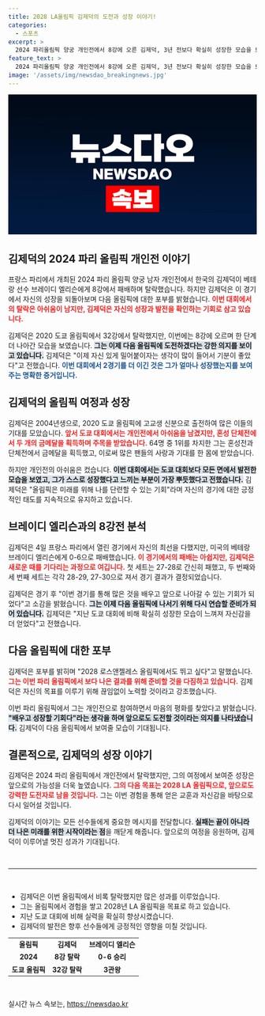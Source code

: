 ```yaml
---
title: 2028 LA올림픽 김제덕의 도전과 성장 이야기!
categories:
  - 스포츠
excerpt: >
  2024 파리올림픽 양궁 개인전에서 8강에 오른 김제덕, 3년 전보다 확실히 성장한 모습을 보이며 다음 도전을 다짐! LA 올림픽에도 출전하고 싶다는 포부를 전했다. 클릭해서 더 알아보세요!
feature_text: >
  2024 파리올림픽 양궁 개인전에서 8강에 오른 김제덕, 3년 전보다 확실히 성장한 모습을 보이며 다음 도전을 다짐! LA 올림픽에도 출전하고 싶다는 포부를 전했다. 클릭해서 더 알아보세요!
image: '/assets/img/newsdao_breakingnews.jpg'
---
```


<p><img src="/assets/img/newsdao_breakingnews.jpg" alt="implanttips 속보" /></p>

<h2 data-ke-size="size26">김제덕의 2024 파리 올림픽 개인전 이야기</h2>

<p data-ke-size="size16">프랑스 파리에서 개최된 2024 파리 올림픽 양궁 남자 개인전에서 한국의 김제덕이 베테랑 선수 브레이디 엘리슨에게 8강에서 패배하며 탈락했습니다. 하지만 김제덕은 이 경기에서 자신의 성장을 되돌아보며 다음 올림픽에 대한 포부를 밝혔습니다. <b><span style="color: #ee2323;">이번 대회에서의 탈락은 아쉬움이 남지만, 김제덕은 자신의 성장과 발전을 확인하는 기회로 삼고 있습니다.</span></b></p>

<p data-ke-size="size16">김제덕은 2020 도쿄 올림픽에서 32강에서 탈락했지만, 이번에는 8강에 오르며 한 단계 더 나아간 모습을 보였습니다. <b><span style="background-color: #21538527;">그는 이제 다음 올림픽에 도전하겠다는 강한 의지를 보이고 있습니다.</span></b> 김제덕은 "이제 자신 있게 밀어붙이자는 생각이 많이 들어서 기분이 좋았다"고 전했습니다. <b><span style="color: #1a5490;">이번 대회에서 2경기를 더 이긴 것은 그가 얼마나 성장했는지를 보여주는 명확한 증거입니다.</span></b></p>

<h2 data-ke-size="size26">김제덕의 올림픽 여정과 성장</h2>

<p data-ke-size="size16">김제덕은 2004년생으로, 2020 도쿄 올림픽에 고교생 신분으로 출전하여 많은 이들의 기대를 모았습니다. <b><span style="color: #ee2323;">앞서 도쿄 대회에서는 개인전에서 아쉬움을 남겼지만, 혼성 단체전에서 두 개의 금메달을 획득하며 주목을 받았습니다.</span></b> 64명 중 1위를 차지한 그는 혼성전과 단체전에서 금메달을 획득했고, 이로써 많은 팬들의 사랑과 기대를 한 몸에 받았습니다.</p>

<p data-ke-size="size16">하지만 개인전의 아쉬움은 컸습니다. <b><span style="background-color: #21538527;">이번 대회에서는 도쿄 대회보다 모든 면에서 발전한 모습을 보였고, 그가 스스로 성장했다고 느끼는 부분이 가장 뿌듯했다고 전했습니다.</span></b> 김제덕은 "올림픽은 미래를 위해 나를 단련할 수 있는 기회"라며 자신의 경기에 대한 긍정적인 태도를 지속적으로 유지하고 있습니다.</p>

<h2 data-ke-size="size26">브레이디 엘리슨과의 8강전 분석</h2>

<p data-ke-size="size16">김제덕은 4일 프랑스 파리에서 열린 경기에서 자신의 최선을 다했지만, 미국의 베테랑 브레이디 엘리슨에게 0-6으로 패배했습니다. <b><span style="color: #ee2323;">이 경기에서의 패배는 아쉽지만, 김제덕은 새로운 때를 기다리는 과정으로 여깁니다.</span></b> 첫 세트는 27-28로 간신히 패했고, 두 번째와 세 번째 세트는 각각 28-29, 27-30으로 져서 경기 결과가 결정되었습니다.</p>

<p data-ke-size="size16">김제덕은 경기 후 "이번 경기를 통해 많은 것을 배우고 앞으로 나아갈 수 있는 기회가 되었다"고 소감을 밝혔습니다. <b><span style="background-color: #21538527;">그는 이제 다음 올림픽에 나서기 위해 다시 연습할 준비가 되어 있습니다.</span></b> 김제덕은 "지난 도쿄 대회에 비해 확실히 성장한 모습이 느껴져 자신감을 더 얻었다"고 전했습니다.</p>

<h2 data-ke-size="size26">다음 올림픽에 대한 포부</h2>

<p data-ke-size="size16">김제덕은 포부를 밝히며 "2028 로스앤젤레스 올림픽에서도 뛰고 싶다"고 말했습니다. <b><span style="color: #ee2323;">그는 이번 파리 올림픽에서 보다 나은 결과를 위해 준비할 것을 다짐하고 있습니다.</span></b> 김제덕은 자신의 목표를 이루기 위해 끊임없이 노력할 것이라고 강조했습니다.</p>

<p data-ke-size="size16">이번 파리 올림픽에서 그는 개인전으로 참여하면서 마음의 평화를 찾았다고 밝혔습니다. <b><span style="background-color: #21538527;">"배우고 성장할 기회다"라는 생각을 하며 앞으로도 도전할 것이라는 의지를 나타냈습니다.</span></b> 김제덕이 다음 올림픽에서 보여줄 모습이 기대됩니다.</p>

<h2 data-ke-size="size26">결론적으로, 김제덕의 성장 이야기</h2>

<p data-ke-size="size16">김제덕은 2024 파리 올림픽에서 개인전에서 탈락했지만, 그의 여정에서 보여준 성장은 앞으로의 가능성을 더욱 높였습니다. <b><span style="color: #ee2323;">그의 다음 목표는 2028 LA 올림픽으로, 앞으로도 강력한 도전자로 남을 것입니다.</span></b> 그는 이번 경험을 통해 얻은 교훈과 자신감을 바탕으로 다시 일어설 것입니다.</p>

<p data-ke-size="size16">김제덕의 이야기는 모든 선수들에게 중요한 메시지를 전달합니다. <b><span style="background-color: #21538527;">실패는 끝이 아니라 더 나은 미래를 위한 시작이라는 점</span></b>을 깨닫게 해줍니다. 앞으로의 여정을 응원하며, 김제덕이 이루어낼 멋진 성과가 기대됩니다.</p>

<p data-ke-size="size16">&nbsp;</p>

<hr />

<p data-ke-size="size16">&nbsp;</p>

<ul>
<li>김제덕은 이번 올림픽에서 비록 탈락했지만 많은 성과를 이루었습니다.</li>
<li>그는 올림픽에서 경험을 쌓고 2028년 LA 올림픽을 목표로 하고 있습니다.</li>
<li>지난 도쿄 대회에 비해 실력을 확실히 향상시켰습니다.</li>
<li>김제덕의 발전은 향후 선수들에게 긍정적인 영향을 미칠 것입니다.</li>
</ul>

<table>
<tr>
<td style="text-align: center; height: 17px;"><b>올림픽</b></td>
<td style="text-align: center; height: 17px;"><b>김제덕</b></td>
<td style="text-align: center; height: 17px;"><b>브레이디 엘리슨</b></td>
</tr>
<tr>
<td style="text-align: center; height: 17px;"><b>2024</b></td>
<td style="text-align: center; height: 17px;"><b>8강 탈락</b></td>
<td style="text-align: center; height: 17px;"><b>0-6 승리</b></td>
</tr>
<tr>
<td style="text-align: center; height: 17px;"><b>도쿄 올림픽</b></td>
<td style="text-align: center; height: 17px;"><b>32강 탈락</b></td>
<td style="text-align: center; height: 17px;"><b>3관왕</b></td>
</tr>
</table>

<p data-ke-size="size16">&nbsp;</p>
실시간 뉴스 속보는, <a href="https://newsdao.kr" rel="dofollow">https://newsdao.kr</a>


